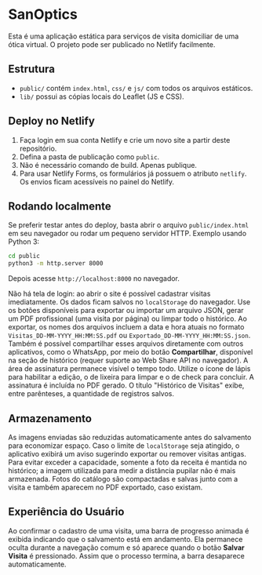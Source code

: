 # SanOptics

Esta é uma aplicação estática para serviços de visita domiciliar de uma ótica virtual. O projeto pode ser publicado no Netlify facilmente.

## Estrutura
 - `public/` contém `index.html`, `css/` e `js/` com todos os arquivos estáticos.
 - `lib/` possui as cópias locais do Leaflet (JS e CSS).

## Deploy no Netlify
1. Faça login em sua conta Netlify e crie um novo site a partir deste repositório.
2. Defina a pasta de publicação como `public`.
3. Não é necessário comando de build. Apenas publique.
4. Para usar Netlify Forms, os formulários já possuem o atributo `netlify`. Os envios ficam acessíveis no painel do Netlify.

## Rodando localmente
Se preferir testar antes do deploy, basta abrir o arquivo `public/index.html` em
seu navegador ou rodar um pequeno servidor HTTP. Exemplo usando Python 3:

```bash
cd public
python3 -m http.server 8000
```

Depois acesse `http://localhost:8000` no navegador.

Não há tela de login: ao abrir o site é possível cadastrar visitas imediatamente. Os dados ficam salvos no `localStorage` do navegador.
Use os botões disponíveis para exportar ou importar um arquivo JSON, gerar um PDF profissional (uma visita por página) ou limpar todo o histórico. Ao exportar, os nomes dos arquivos incluem a data e hora atuais no formato `Visitas_DD-MM-YYYY_HH:MM:SS.pdf` ou `Exportado_DD-MM-YYYY_HH:MM:SS.json`.
Também é possível compartilhar esses arquivos diretamente com outros aplicativos, como o WhatsApp, por meio do botão **Compartilhar**, disponível na seção de histórico (requer suporte ao Web Share API no navegador).
A área de assinatura permanece visível o tempo todo. Utilize o ícone de lápis para habilitar a edição, o de lixeira para limpar e o de check para concluir. A assinatura é incluída no PDF gerado.
O título "Histórico de Visitas" exibe, entre parênteses, a quantidade de registros salvos.

## Armazenamento
As imagens enviadas são reduzidas automaticamente antes do salvamento para economizar espaço. Caso o limite de `localStorage` seja atingido, o aplicativo exibirá um aviso sugerindo exportar ou remover visitas antigas. Para evitar exceder a capacidade, somente a foto da receita é mantida no histórico; a imagem utilizada para medir a distância pupilar não é mais armazenada. Fotos do catálogo são compactadas e salvas junto com a visita e também aparecem no PDF exportado, caso existam.

## Experiência do Usuário
Ao confirmar o cadastro de uma visita, uma barra de progresso animada é exibida indicando que o salvamento está em andamento. Ela permanece oculta durante a navegação comum e só aparece quando o botão **Salvar Visita** é pressionado. Assim que o processo termina, a barra desaparece automaticamente.
